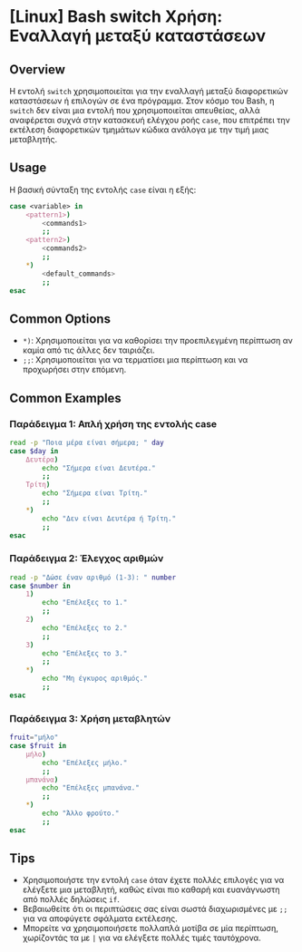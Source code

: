 # [Linux] Bash switch Χρήση: Εναλλαγή μεταξύ καταστάσεων

## Overview
Η εντολή `switch` χρησιμοποιείται για την εναλλαγή μεταξύ διαφορετικών καταστάσεων ή επιλογών σε ένα πρόγραμμα. Στον κόσμο του Bash, η `switch` δεν είναι μια εντολή που χρησιμοποιείται απευθείας, αλλά αναφέρεται συχνά στην κατασκευή ελέγχου ροής `case`, που επιτρέπει την εκτέλεση διαφορετικών τμημάτων κώδικα ανάλογα με την τιμή μιας μεταβλητής.

## Usage
Η βασική σύνταξη της εντολής `case` είναι η εξής:

```bash
case <variable> in
    <pattern1>)
        <commands1>
        ;;
    <pattern2>)
        <commands2>
        ;;
    *)
        <default_commands>
        ;;
esac
```

## Common Options
- `*)`: Χρησιμοποιείται για να καθορίσει την προεπιλεγμένη περίπτωση αν καμία από τις άλλες δεν ταιριάζει.
- `;;`: Χρησιμοποιείται για να τερματίσει μια περίπτωση και να προχωρήσει στην επόμενη.

## Common Examples

### Παράδειγμα 1: Απλή χρήση της εντολής case
```bash
read -p "Ποια μέρα είναι σήμερα; " day
case $day in
    Δευτέρα)
        echo "Σήμερα είναι Δευτέρα."
        ;;
    Τρίτη)
        echo "Σήμερα είναι Τρίτη."
        ;;
    *)
        echo "Δεν είναι Δευτέρα ή Τρίτη."
        ;;
esac
```

### Παράδειγμα 2: Έλεγχος αριθμών
```bash
read -p "Δώσε έναν αριθμό (1-3): " number
case $number in
    1)
        echo "Επέλεξες το 1."
        ;;
    2)
        echo "Επέλεξες το 2."
        ;;
    3)
        echo "Επέλεξες το 3."
        ;;
    *)
        echo "Μη έγκυρος αριθμός."
        ;;
esac
```

### Παράδειγμα 3: Χρήση μεταβλητών
```bash
fruit="μήλο"
case $fruit in
    μήλο)
        echo "Επέλεξες μήλο."
        ;;
    μπανάνα)
        echo "Επέλεξες μπανάνα."
        ;;
    *)
        echo "Άλλο φρούτο."
        ;;
esac
```

## Tips
- Χρησιμοποιήστε την εντολή `case` όταν έχετε πολλές επιλογές για να ελέγξετε μια μεταβλητή, καθώς είναι πιο καθαρή και ευανάγνωστη από πολλές δηλώσεις `if`.
- Βεβαιωθείτε ότι οι περιπτώσεις σας είναι σωστά διαχωρισμένες με `;;` για να αποφύγετε σφάλματα εκτέλεσης.
- Μπορείτε να χρησιμοποιήσετε πολλαπλά μοτίβα σε μία περίπτωση, χωρίζοντάς τα με `|` για να ελέγξετε πολλές τιμές ταυτόχρονα.